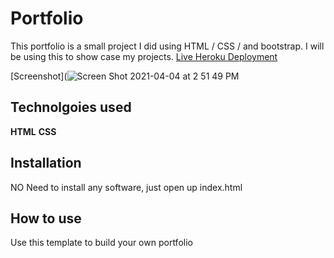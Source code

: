 # Portfolio

This portfolio is a small project I did using HTML / CSS / and bootstrap. I will be using this to show case my projects. 
[Live Heroku Deployment](https://rtportfolio786.herokuapp.com/)

[Screenshot](![Screen Shot 2021-04-04 at 2 51 49 PM](https://user-images.githubusercontent.com/77412757/113522460-68ec2f80-9555-11eb-8da7-575e50dca5ff.png)

## Technolgoies used

**HTML**
**CSS**

## Installation

NO Need to install any software, just open up index.html

## How to use

Use this template to build your own portfolio



